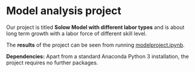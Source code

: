 # Model analysis project

Our project is titled **Solow Model with different labor types** and is about long term growth with a labor force of different skill level.

The **results** of the project can be seen from running [modelproject.ipynb](modelproject.ipynb).

**Dependencies:** Apart from a standard Anaconda Python 3 installation, the project requires no further packages.